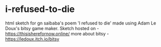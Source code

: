 # i-refused-to-die

html sketch for gn saibaba's poem 'I refused to die' made using Adam Le Doux's bitsy game maker. 
Sketch hosted on - https://thisisherefornow.online/
more about bitsy - https://ledoux.itch.io/bitsy
